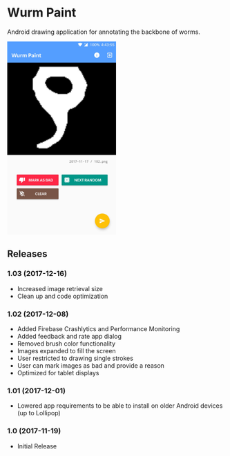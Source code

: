 # Wurm Paint

Android drawing application for annotating the backbone of worms.

<img src="screens/scr_main.jpg" width="50%" height="50%" />

## Releases

### 1.03 (2017-12-16)
- Increased image retrieval size
- Clean up and code optimization

### 1.02 (2017-12-08)
- Added Firebase Crashlytics and Performance Monitoring
- Added feedback and rate app dialog
- Removed brush color functionality
- Images expanded to fill the screen
- User restricted to drawing single strokes
- User can mark images as bad and provide a reason
- Optimized for tablet displays

### 1.01 (2017-12-01)
- Lowered app requirements to be able to install on older Android devices (up to Lollipop)

### 1.0 (2017-11-19)
- Initial Release